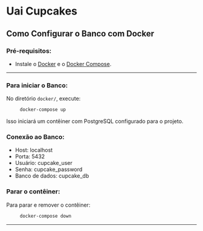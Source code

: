 # Uai Cupcakes


## Como Configurar o Banco com Docker

### Pré-requisitos:
- Instale o [Docker](https://www.docker.com/) e o [Docker Compose](https://docs.docker.com/compose/).

---

### Para iniciar o Banco:

No diretório `docker/`, execute:
   ```bash
        docker-compose up
   ```

Isso iniciará um contêiner com PostgreSQL configurado para o projeto.

### Conexão ao Banco:
- Host: localhost
- Porta: 5432
- Usuário: cupcake_user
- Senha: cupcake_password
- Banco de dados: cupcake_db


### Parar o contêiner:

Para parar e remover o contêiner:

   ```bash
        docker-compose down
   ```
---